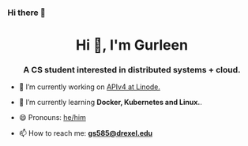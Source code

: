 ### Hi there 👋

<!--
**gurleens2000/gurleens2000** is a ✨ _special_ ✨ repository because its `README.md` (this file) appears on your GitHub profile.

Here are some ideas to get you started:

- 🔭 I’m currently working on ...
- 🌱 I’m currently learning ...
- 👯 I’m looking to collaborate on ...
- 🤔 I’m looking for help with ...
- 💬 Ask me about ...
- 📫 How to reach me: ...
- 😄 Pronouns: ...
- ⚡ Fun fact: ...
-->

<h1 align="center">Hi 👋, I'm Gurleen</h1>
<h3 align="center">A CS student interested in distributed systems + cloud.</h3>

- 🔭 I’m currently working on [APIv4 at Linode.](https://www.linode.com/products/linode-api/)

- 🌱 I’m currently learning **Docker, Kubernetes and Linux.**.

- 😄 Pronouns: [he/him](http://pronouns.is/he)

- 📫 How to reach me: **gs585@drexel.edu**
